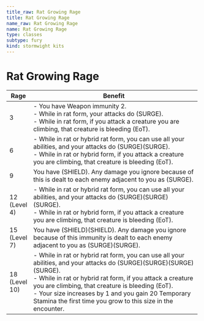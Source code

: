 ```yaml
---
title_raw: Rat Growing Rage
title: Rat Growing Rage
name_raw: Rat Growing Rage
name: Rat Growing Rage
type: classes
subtype: fury
kind: stormwight kits
---
```


# Rat Growing Rage

<table style="width:99%;">
<colgroup>
<col style="width: 4%" />
<col style="width: 95%" />
</colgroup>
<thead>
<tr class="header">
<th>Rage</th>
<th>Benefit</th>
</tr>
</thead>
<tbody>
<tr class="odd">
<td>3</td>
<td>- You have Weapon immunity 2.<br />
- While in rat form, your attacks do (SURGE).<br />
- While in rat form, if you attack a creature you are climbing, that creature is bleeding (EoT).</td>
</tr>
<tr class="even">
<td>6</td>
<td>- While in rat or hybrid rat form, you can use all your abilities, and your attacks do (SURGE)(SURGE).<br />
- While in rat or hybrid form, if you attack a creature you are climbing, that creature is bleeding (EoT).</td>
</tr>
<tr class="odd">
<td>9</td>
<td>You have (SHIELD). Any damage you ignore because of this is dealt to each enemy adjacent to you as (SURGE).</td>
</tr>
<tr class="even">
<td>12 (Level 4)</td>
<td>- While in rat or hybrid rat form, you can use all your abilities, and your attacks do (SURGE)(SURGE)(SURGE).<br />
- While in rat or hybrid form, if you attack a creature you are climbing, that creature is bleeding (EoT).</td>
</tr>
<tr class="odd">
<td>15 (Level 7)</td>
<td>You have (SHIELD)(SHIELD). Any damage you ignore because of this immunity is dealt to each enemy adjacent to you as (SURGE)(SURGE).</td>
</tr>
<tr class="even">
<td>18 (Level 10)</td>
<td>- While in rat or hybrid rat form, you can use all your abilities, and your attacks do (SURGE)(SURGE)(SURGE)(SURGE).<br />
- While in rat or hybrid rat form, if you attack a creature you are climbing, that creature is bleeding (EoT).<br />
- Your size increases by 1 and you gain 20 Temporary Stamina the first time you grow to this size in the encounter.</td>
</tr>
</tbody>
</table>
